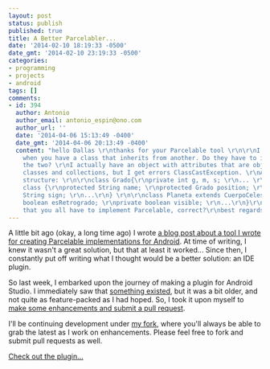 ```yaml
---
layout: post
status: publish
published: true
title: A Better Parcelabler...
date: '2014-02-10 18:19:33 -0500'
date_gmt: '2014-02-10 23:19:33 -0500'
categories:
- programming
- projects
- android
tags: []
comments:
- id: 394
  author: Antonio
  author_email: antonio_espin@ono.com
  author_url: ''
  date: '2014-04-06 15:13:49 -0400'
  date_gmt: '2014-04-06 20:13:49 -0400'
  content: "hello Dallas \r\nthanks for your Parcelable tool \r\n\r\nI have a doubt,
    when you have a class that inherits from another. Do they have to implement Parcelable
    the two? \r\nI actually have an object with attributes that are objects of other
    classes and collections, but I get errors ClassCastException. \r\nA part of the
    structure: \r\n\r\nclass Grado{\r\nprivate int g, m, s; \r\n... \r\n} \r\nCuerpoCeleste
    class {\r\nprotected String name; \r\nprotected Grado position; \r\nprotected
    String sign; \r\n...\r\n} \r\n\r\nclass Planeta extends CuerpoCeleste  {\r\nprivate
    boolean esRetrogrado; \r\nprivate boolean visible; \r\n...\r\n}\r\n\r\nI understand
    that you all have to implement Parcelable, correct?\r\nbest regards"
---
```

A little bit ago (okay, a long time ago) I wrote [a blog post about a tool I wrote for creating Parcelable implementations for Android](http://dallasgutauckis.com/2012/01/20/parcelabler-for-implementing-androids-parcelable-interface/ "parcelabler: for implementing Android’s Parcelable interface"). At time of writing, I knew it wasn't a great solution, but that at least it worked... Since then, I constantly put off writing what I thought would be a better solution: an IDE plugin.

So last week, I embarked upon the journey of making a plugin for Android Studio. I immediately saw that [something existed](https://github.com/mcharmas/android-parcelable-intellij-plugin), but it was a bit older, and not quite as feature-packed as I had hoped. So, I took it upon myself to [make some enhancements and submit a pull request](https://github.com/mcharmas/android-parcelable-intellij-plugin/pull/7).

I'll be continuing development under [my fork](https://github.com/dallasgutauckis/android-parcelable-intellij-plugin), where you'll always be able to grab the latest as I work on enhancements. Please feel free to fork and submit pull requests as well.

[Check out the plugin...](https://github.com/dallasgutauckis/android-parcelable-intellij-plugin)
